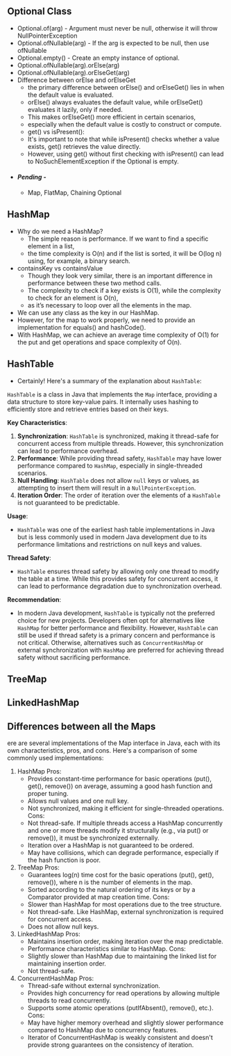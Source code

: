 ## Optional Class

* Optional.of(arg) - Argument must never be null, otherwise it will throw NullPointerException
* Optional.ofNullable(arg) - If the arg is expected to be null, then use ofNullable
* Optional.empty() - Create an empty instance of optional.
* Optional.ofNullable(arg).orElse(arg)
* Optional.ofNullable(arg).orElseGet(arg)
* Difference between orElse and orElseGet
  - the primary difference between orElse() and orElseGet() lies in when the default value is evaluated.
  - orElse() always evaluates the default value, while orElseGet() evaluates it lazily, only if needed.
  - This makes orElseGet() more efficient in certain scenarios, 
  - especially when the default value is costly to construct or compute.
  * get() vs isPresent(): 
  - It's important to note that while isPresent() checks whether a value exists, get() retrieves the value directly. 
  - However, using get() without first checking with isPresent() can lead to NoSuchElementException if the Optional is empty.
* #### _Pending_ - 
  * Map, FlatMap, Chaining Optional

## HashMap
* Why do we need a HashMap? 
  * The simple reason is performance. If we want to find a specific element in a list, 
  * the time complexity is O(n) and if the list is sorted, it will be O(log n) using, for example, a binary search.
* containsKey vs containsValue
  * Though they look very similar, there is an important difference in performance between these two method calls.
  * The complexity to check if a key exists is O(1), while the complexity to check for an element is O(n), 
  * as it’s necessary to loop over all the elements in the map.
* We can use any class as the key in our HashMap. 
* However, for the map to work properly, we need to provide an implementation for equals() and hashCode().
* With HashMap, we can achieve an average time complexity of O(1) for the put and get operations and space complexity of O(n).

## HashTable
  - Certainly! Here's a summary of the explanation about `HashTable`:

`HashTable` is a class in Java that implements the `Map` interface, providing a data structure to store key-value pairs. It internally uses hashing to efficiently store and retrieve entries based on their keys.

**Key Characteristics**:
1. **Synchronization**: `HashTable` is synchronized, making it thread-safe for concurrent access from multiple threads. However, this synchronization can lead to performance overhead.
2. **Performance**: While providing thread safety, `HashTable` may have lower performance compared to `HashMap`, especially in single-threaded scenarios.
3. **Null Handling**: `HashTable` does not allow `null` keys or values, as attempting to insert them will result in a `NullPointerException`.
4. **Iteration Order**: The order of iteration over the elements of a `HashTable` is not guaranteed to be predictable.

**Usage**:
- `HashTable` was one of the earliest hash table implementations in Java but is less commonly used in modern Java development due to its performance limitations and restrictions on null keys and values.

**Thread Safety**:
- `HashTable` ensures thread safety by allowing only one thread to modify the table at a time. While this provides safety for concurrent access, it can lead to performance degradation due to synchronization overhead.

**Recommendation**:
- In modern Java development, `HashTable` is typically not the preferred choice for new projects. Developers often opt for alternatives like `HashMap` for better performance and flexibility. However, `HashTable` can still be used if thread safety is a primary concern and performance is not critical. Otherwise, alternatives such as `ConcurrentHashMap` or external synchronization with `HashMap` are preferred for achieving thread safety without sacrificing performance.
## TreeMap

## LinkedHashMap

## Differences between all the Maps

ere are several implementations of the Map interface in Java, each with its own characteristics, pros, and cons. Here's a comparison of some commonly used implementations:

1. HashMap
   Pros:
   * Provides constant-time performance for basic operations (put(), get(), remove()) on average, assuming a good hash function and proper tuning.
   * Allows null values and one null key. 
   * Not synchronized, making it efficient for single-threaded operations.
   Cons:
   * Not thread-safe. If multiple threads access a HashMap concurrently and one or more threads modify it structurally (e.g., via put() or remove()), it must be synchronized externally. 
   * Iteration over a HashMap is not guaranteed to be ordered. 
   * May have collisions, which can degrade performance, especially if the hash function is poor.
2. TreeMap
   Pros:
   * Guarantees log(n) time cost for the basic operations (put(), get(), remove()), where n is the number of elements in the map.
   * Sorted according to the natural ordering of its keys or by a Comparator provided at map creation time.
   Cons:
   * Slower than HashMap for most operations due to the tree structure.
   * Not thread-safe. Like HashMap, external synchronization is required for concurrent access.
   * Does not allow null keys.
3. LinkedHashMap
   Pros:
   * Maintains insertion order, making iteration over the map predictable.
   * Performance characteristics similar to HashMap.
   Cons:
   * Slightly slower than HashMap due to maintaining the linked list for maintaining insertion order.
   * Not thread-safe.
4. ConcurrentHashMap
   Pros:
   * Thread-safe without external synchronization.
   * Provides high concurrency for read operations by allowing multiple threads to read concurrently.
   * Supports some atomic operations (putIfAbsent(), remove(), etc.).
   Cons:
   * May have higher memory overhead and slightly slower performance compared to HashMap due to concurrency features.
   * Iterator of ConcurrentHashMap is weakly consistent and doesn't provide strong guarantees on the consistency of iteration.